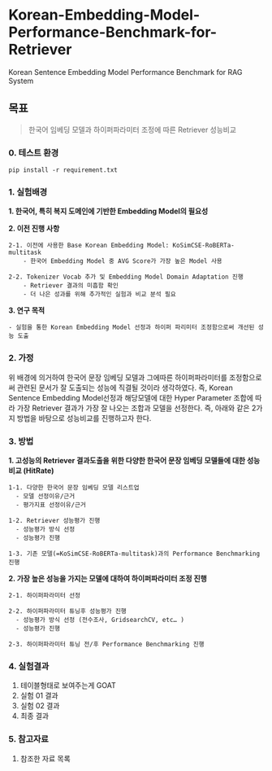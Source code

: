 # Korean-Embedding-Model-Performance-Benchmark-for-Retriever
Korean Sentence Embedding Model Performance Benchmark for RAG System

## 목표
  > 한국어 임베딩 모델과 하이퍼파라미터 조정에 따른 Retriever 성능비교

### 0. 테스트 환경
    pip install -r requirement.txt

### 1. 실험배경

  **1. 한국어, 특히 복지 도메인에 기반한 Embedding Model의 필요성**
  
  **2. 이전 진행 사항**
  
    2-1. 이전에 사용한 Base Korean Embedding Model: KoSimCSE-RoBERTa-multitask
        - 한국어 Embedding Model 중 AVG Score가 가장 높은 Model 사용
    
    2-2. Tokenizer Vocab 추가 및 Embedding Model Domain Adaptation 진행
        - Retriever 결과의 미흡함 확인
        - 더 나은 성과를 위해 추가적인 실험과 비교 분석 필요
        
  **3. 연구 목적**
  
    - 실험을 통한 Korean Embedding Model 선정과 하이퍼 파리미터 조정함으로써 개선된 성능 도출
       
### 2. 가정
  위 배경에 의거하여 한국어 문장 임베딩 모델과 그에따른 하이퍼파라미터를 조정함으로써 관련된 문서가 잘 도출되는 성능에 직결될 것이라 생각하였다. 즉, Korean Sentence Embedding Model선정과 해당모델에 대한 Hyper Parameter 조합에 따라 가장 Retriever 결과가 가장 잘 나오는 조합과 모델을 선정한다. 즉, 아래와 같은 2가지 방법을 바탕으로 성능비교를 진행하고자 한다.
     

### 3. 방법

  **1. 고성능의 Retriever 결과도출을 위한 다양한 한국어 문장 임베딩 모델들에 대한 성능비교 (HitRate)**
  
    1-1. 다양한 한국어 문장 임베딩 모델 리스트업
      - 모델 선정이유/근거
      - 평가지표 선정이유/근거
    
    1-2. Retriever 성능평가 진행
      - 성능평가 방식 선정
      - 성능평가 진행

    1-3. 기존 모델(=KoSimCSE-RoBERTa-multitask)과의 Performance Benchmarking 진행
      
  **2. 가장 높은 성능을 가지는 모델에 대하여 하이퍼파라미터 조정 진행**
  
    2-1. 하이퍼파라미터 선정
    
    2-2. 하이퍼파라미터 튜닝후 성능평가 진행
      - 성능평가 방식 선정 (전수조사, GridsearchCV, etc… )
      - 성능평가 진행  
      
    2-3. 하이퍼파라미터 튜닝 전/후 Performance Benchmarking 진행

### 4. 실험결과
  1. 테이블형태로 보여주는게 GOAT
  2.  실험 01 결과
  3.  실험 02 결과
  4.  최종 결과

### 5. 참고자료
  1. 참조한 자료 목록
